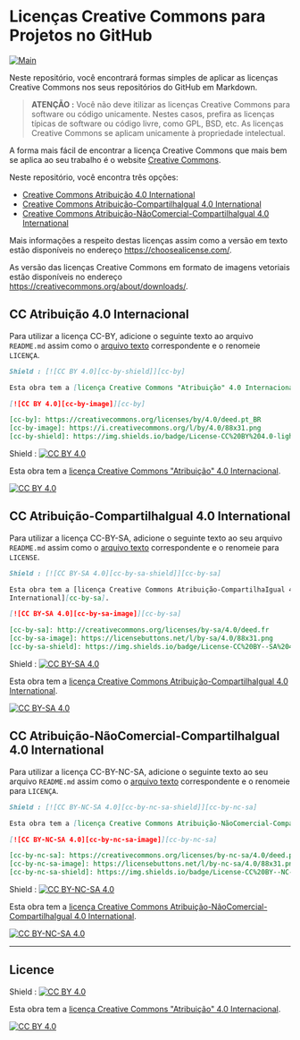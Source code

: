 # Licenças Creative Commons para Projetos no GitHub

[![Main](https://img.shields.io/badge/main%20language-EN-blue)](/../../)

Neste repositório, você encontrará formas simples de aplicar as licenças
Creative Commons nos seus repositórios do GitHub em Markdown.

> **ATENÇÃO :**
> Você não deve itilizar as licenças Creative Commons para software ou código unicamente.
> Nestes casos, prefira as licenças típicas de software ou código livre, como GPL, BSD, etc.
> As licenças Creative Commons se aplicam unicamente à propriedade intelectual.

A forma mais fácil de encontrar a licença Creative Commons que mais bem se
aplica ao seu trabalho é o website [Creative
Commons](https://creativecommons.org/choose/).

Neste repositório, você encontra três opções:

* [Creative Commons Atribuição 4.0 International](#cc-atribuição-40-internacional)
* [Creative Commons Atribuição-CompartilhaIgual  4.0 International](#cc-atribuição-40-internacional)
* [Creative Commons Atribuição-NãoComercial-CompartilhaIgual 4.0 International](#cc-atribuição---nãocomercial---compartilhaigual-40-international)

Mais informações a respeito destas licenças assim como a versão em texto estão
disponíveis no endereço https://choosealicense.com/.

As versão das licenças Creative Commons em formato de imagens vetoriais estão
disponíveis no endereço https://creativecommons.org/about/downloads/.

## CC Atribuição 4.0 Internacional

Para utilizar a licença CC-BY, adicione o seguinte texto ao arquivo `README.md`
assim como o [arquivo texto](LICENSE-CC-BY) correspondente e o renomeie
`LICENÇA`.

```markdown
Shield : [![CC BY 4.0][cc-by-shield]][cc-by]

Esta obra tem a [licença Creative Commons "Atribuição" 4.0 Internacional][cc-by].

[![CC BY 4.0][cc-by-image]][cc-by]

[cc-by]: https://creativecommons.org/licenses/by/4.0/deed.pt_BR
[cc-by-image]: https://i.creativecommons.org/l/by/4.0/88x31.png
[cc-by-shield]: https://img.shields.io/badge/License-CC%20BY%204.0-lightgrey.svg
```

Shield : [![CC BY 4.0][cc-by-shield]][cc-by]

Esta obra tem a [licença Creative Commons "Atribuição" 4.0 Internacional][cc-by].

[![CC BY 4.0][cc-by-image]][cc-by]

[cc-by]: https://creativecommons.org/licenses/by/4.0/deed.pt_BR
[cc-by-image]: https://i.creativecommons.org/l/by/4.0/88x31.png
[cc-by-shield]: https://img.shields.io/badge/License-CC%20BY%204.0-lightgrey.svg


## CC Atribuição-CompartilhaIgual 4.0 International

Para utilizar a licença CC-BY-SA, adicione o seguinte texto ao seu arquivo
`README.md` assim como o [arquivo texto](LICENSE-CC-BY-SA) correspondente e
o renomeie para `LICENSE`.

```markdown
Shield : [![CC BY-SA 4.0][cc-by-sa-shield]][cc-by-sa]

Esta obra tem a [licença Creative Commons Atribuição-CompartilhaIgual 4.0
International][cc-by-sa].

[![CC BY-SA 4.0][cc-by-sa-image]][cc-by-sa]

[cc-by-sa]: http://creativecommons.org/licenses/by-sa/4.0/deed.fr
[cc-by-sa-image]: https://licensebuttons.net/l/by-sa/4.0/88x31.png
[cc-by-sa-shield]: https://img.shields.io/badge/License-CC%20BY--SA%204.0-lightgrey.svg
```

Shield : [![CC BY-SA 4.0][cc-by-sa-shield]][cc-by-sa]

Esta obra tem a [licença Creative Commons Atribuição-CompartilhaIgual 4.0 International][cc-by-sa].

[![CC BY-SA 4.0][cc-by-sa-image]][cc-by-sa]

[cc-by-sa]: https://creativecommons.org/licenses/by-sa/4.0/deed.pt_BR
[cc-by-sa-image]: https://licensebuttons.net/l/by-sa/4.0/88x31.png
[cc-by-sa-shield]: https://img.shields.io/badge/License-CC%20BY--SA%204.0-lightgrey.svg


## CC Atribuição-NãoComercial-CompartilhaIgual 4.0 International

Para utilizar a licença CC-BY-NC-SA, adicione o seguinte texto ao seu arquivo
`README.md` assim como o [arquivo texto](LICENSE-CC-BY-NC-SA) correspondente e
o renomeie para `LICENÇA`.

```markdown
Shield : [![CC BY-NC-SA 4.0][cc-by-nc-sa-shield]][cc-by-nc-sa]

Esta obra tem a [licença Creative Commons Atribuição-NãoComercial-CompartilhaIgual 4.0 International][cc-by-nc-sa].

[![CC BY-NC-SA 4.0][cc-by-nc-sa-image]][cc-by-nc-sa]

[cc-by-nc-sa]: https://creativecommons.org/licenses/by-nc-sa/4.0/deed.pt_BR
[cc-by-nc-sa-image]: https://licensebuttons.net/l/by-nc-sa/4.0/88x31.png
[cc-by-nc-sa-shield]: https://img.shields.io/badge/License-CC%20BY--NC--SA%204.0-lightgrey.svg
```

Shield : [![CC BY-NC-SA 4.0][cc-by-nc-sa-shield]][cc-by-nc-sa]

Esta obra tem a [licença Creative Commons Atribuição-NãoComercial-CompartilhaIgual 4.0 International][cc-by-nc-sa].

[![CC BY-NC-SA 4.0][cc-by-nc-sa-image]][cc-by-nc-sa]

[cc-by-nc-sa]: https://creativecommons.org/licenses/by-nc-sa/4.0/deed.pt_BR
[cc-by-nc-sa-image]: https://licensebuttons.net/l/by-nc-sa/4.0/88x31.png
[cc-by-nc-sa-shield]: https://img.shields.io/badge/License-CC%20BY--NC--SA%204.0-lightgrey.svg

---

## Licence

Shield : [![CC BY 4.0][cc-by-shield]][cc-by]

Esta obra tem a [licença Creative Commons "Atribuição" 4.0 Internacional][cc-by].

[![CC BY 4.0][cc-by-image]][cc-by]

[cc-by]: http://creativecommons.org/licenses/by/4.0/
[cc-by-image]: https://i.creativecommons.org/l/by/4.0/88x31.png
